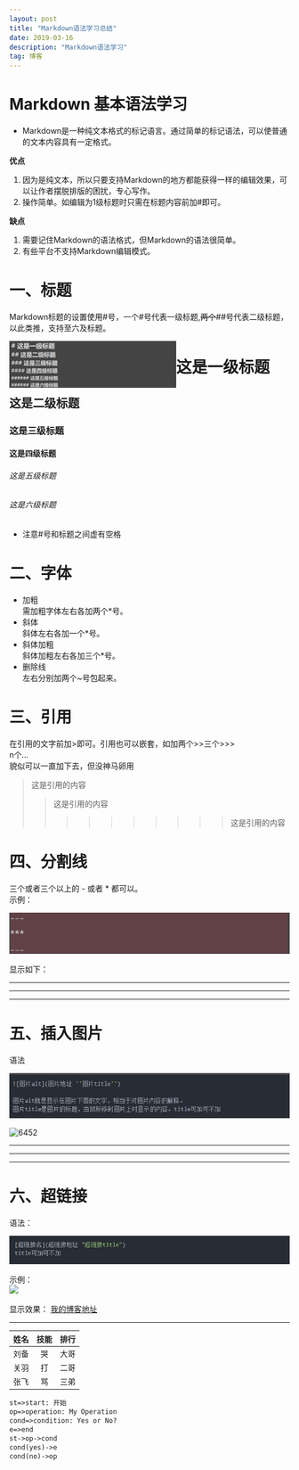 ```yaml
---
layout: post
title: "Markdown语法学习总结"
date: 2019-03-16 
description: "Markdown语法学习"
tag: 博客 
---   
```


# Markdown 基本语法学习
* Markdown是一种纯文本格式的标记语言。通过简单的标记语法，可以使普通的文本内容具有一定格式。

**优点**

  1. 因为是纯文本，所以只要支持Markdown的地方都能获得一样的编辑效果，可以让作者摆脱排版的困扰，专心写作。
  2. 操作简单。如编辑为1级标题时只需在标题内容前加#即可。

**缺点**

 1. 需要记住Markdown的语法格式，但Markdown的语法很简单。
 2. 有些平台不支持Markdown编辑模式。
 
 # 一、标题  
Markdown标题的设置使用#号，一个#号代表一级标题,~~两个~~##号代表二级标题，以此类推，支持至六及标题。  
<div> 
  <img src='/images/posts/markdown_2019_03/1.png' align='left' style=' width:300px;height:100 px'/> 
</div>    

# 这是一级标题
## 这是二级标题
### 这是三级标题
#### 这是四级标题
###### 这是五级标题
###### 这是六级标题


 * 注意#号和标题之间虚有空格  
 
 # 二、字体 
 * 加粗  
 需加粗字体左右各加两个*号。  
 * 斜体          
 斜体左右各加一个*号。
 * 斜体加粗  
  斜体加粗左右各加三个*号。
 * 删除线  
 左右分别加两个~号包起来。

# 三、引用
在引用的文字前加>即可。引用也可以嵌套，如加两个>>三个>>>  
n个...  
貌似可以一直加下去，但没神马卵用   

>这是引用的内容
>>这是引用的内容
>>>>>>>>>>这是引用的内容


# 四、分割线
三个或者三个以上的 - 或者 * 都可以。  
示例：  

![](/images/posts/markdown_2019_03/2.png)

显示如下：  

---
***
---

# 五、插入图片  

语法  

![](/images/posts/markdown_2019_03/3.png)

![6452](_v_images/20190316135326516_16395.jpg)


---
***
---

# 六、超链接  
语法：  

![](/images/posts/markdown_2019_03/4.png)  


示例：  
![](_v_images/20190316135912099_346.png)  

显示效果：
[我的博客地址](https://yajunqi.github.io)

----
姓名|技能|排行
--|:--:|--:
刘备|哭|大哥
关羽|打|二哥
张飞|骂|三弟




```
st=>start: 开始
op=>operation: My Operation
cond=>condition: Yes or No?
e=>end
st->op->cond
cond(yes)->e
cond(no)->op
```
